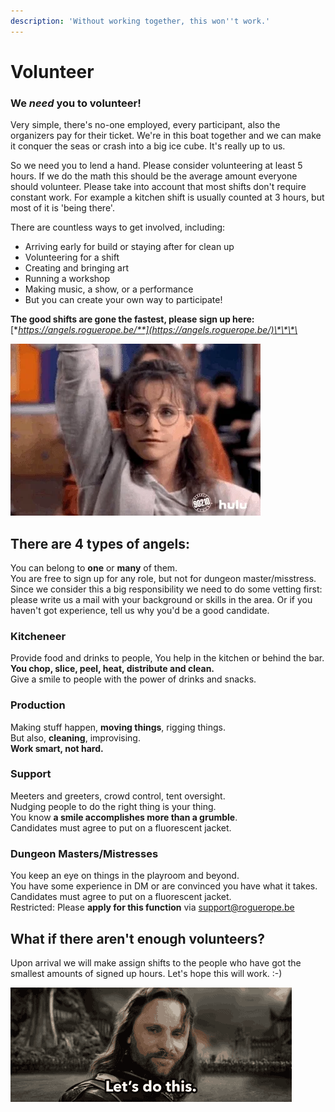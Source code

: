 ```yaml
---
description: 'Without working together, this won''t work.'
---
```


# Volunteer

### We _need_ you to volunteer!

Very simple, there's no-one employed, every participant, also the organizers pay for their ticket. We're in this boat together and we can make it conquer the seas or crash into a big ice cube.  It's really up to us. 

So we need you to lend a hand. Please consider volunteering at least 5 hours. If we do the math this should be the average amount everyone should volunteer. Please take into account that most shifts don't require constant work. For example a kitchen shift is usually counted at 3 hours, but most of it is 'being there'. 

There are countless ways to get involved, including:

* Arriving early for build or staying after for clean up
* Volunteering for a shift
* Creating and bringing art
* Running a workshop
* Making music, a show, or a performance
* But you can create your own way to participate!

**The good shifts are gone the fastest, please sign up here:** [**https://angels.roguerope.be/**](https://angels.roguerope.be/)\*\*\*\*

![Be a great person and rise to the challenge.](.gitbook/assets/giphy.webp)

## There are 4 types of angels: 

You can belong to **one** or **many** of them.   
You are free to sign up for any role, but not for dungeon master/misstress. Since we consider this a big responsibility we need to do some vetting first: please write us a mail with your background or skills in the area. Or if you haven't got experience, tell us why you'd be a good candidate. 

### Kitcheneer

Provide food and drinks to people, You help in the kitchen or behind the bar.  
**You chop, slice, peel, heat, distribute and clean.**  
Give a smile to people with the power of drinks and snacks.

### Production

Making stuff happen, **moving things**, rigging things.  
But also, **cleaning**, improvising.  
**Work smart, not hard.**

### Support

Meeters and greeters, crowd control, tent oversight.  
Nudging people to do the right thing is your thing.  
You know **a smile accomplishes more than a grumble**.  
Candidates must agree to put on a fluorescent jacket.

### Dungeon Masters/Mistresses

You keep an eye on things in the playroom and beyond.  
You have some experience in DM or are convinced you have what it takes.  
Candidates must agree to put on a fluorescent jacket.  
Restricted: Please **apply for this function** via support@roguerope.be

## What if there aren't enough volunteers?

Upon arrival we will make assign shifts to the people who have got the smallest amounts of signed up hours. Let's hope this will work. :-\) 

![](.gitbook/assets/aragorn-lets-do-this.gif)

